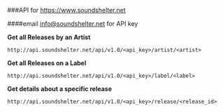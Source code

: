 ###API for https://www.soundshelter.net

####email info@soundshelter.net for API key


__Get all Releases by an Artist__

`http://api.soundshelter.net/api/v1.0/<api_key>/artist/<artist>`

__Get all Releases on a Label__

`http://api.soundshelter.net/api/v1.0/<api_key>/label/<label>`

__Get details about a specific release__

`http://api.soundshelter.net/api/v1.0/<api_key>/release/<release_id>`
